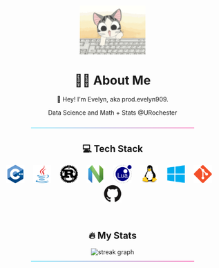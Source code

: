 <div align="center">
    <img src="img/cute-cat-typing.gif" width="30%">
</div>

###

<h1 align="Center">👨‍💻 About Me</h1>
<p align="center">🤝 Hey! I'm Evelyn, aka prod.evelyn909.</p>
<p align="center">Data Science and Math + Stats @URochester</p>
<div align="center">
    <img src="img/gradient.png" width="75%" alt="Gradient image"/>
</div>

###

<h2 align="center">💻 Tech Stack</h2>
<p align="center">
    <img src="https://raw.githubusercontent.com/devicons/devicon/master/icons/cplusplus/cplusplus-original.svg" alt="cplusplus" width="42" height="42"/>
    <img width="12"/>
    <img src="https://raw.githubusercontent.com/devicons/devicon/master/icons/java/java-original.svg" alt="markdown" width="42" height="42"/>
    <img width="12"/>
    <img src="https://raw.githubusercontent.com/devicons/devicon/master/icons/rust/rust-original.svg" alt="bash" width="42" height="42"/>
    <img width="12"/>
    <img src="https://raw.githubusercontent.com/devicons/devicon/master/icons/neovim/neovim-original.svg" alt="bash" width="42" height="42"/>
    <img width="12"/>
    <img src="https://raw.githubusercontent.com/devicons/devicon/master/icons/lua/lua-original.svg" alt="bash" width="42" height="42"/>
    <img width="12"/>
    <img src="https://raw.githubusercontent.com/devicons/devicon/master/icons/linux/linux-original.svg" alt="linux" width="42" height="42"/></a>
    <img width="12"/>
    <img src="https://raw.githubusercontent.com/devicons/devicon/master/icons/windows8/windows8-original.svg" alt="windows" width="42" height="42"/>
    <img width="12"/>
    <img src="https://raw.githubusercontent.com/devicons/devicon/master/icons/git/git-original.svg" alt="git" width="42" height="42"/>
    <img width="12"/>
    <img src="https://raw.githubusercontent.com/devicons/devicon/master/icons/github/github-original.svg" alt="github" width="42" height="42"/>
</p>
<img />

###

<h2 align="center">🔥 My Stats</h2>
<div align="center">
    <img src="https://github-readme-stats.vercel.app/api/top-langs/?username=DrainerEvelyn&theme=dracula&hide_border=false&include_all_commits=false&count_private=false&layout=compact" alt="streak graph"/>
</div>
<div align="center">
    <img src="img/gradient.png" width="75%" alt="Gradient image"/>
</div>

###
